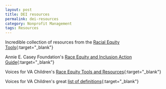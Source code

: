 ```yaml
---
layout: post
title: DEI resources
permalink: dei-resources
category: Nonprofit Management
tags: Resources
---
```


Incredible collection of resources from the [Racial Equity Tools](https://www.racialequitytools.org/){:target="_blank"}  

Annie E. Casey Foundation's [Race Equity and Inclusion Action Guide](https://www.aecf.org/resources/race-equity-and-inclusion-action-guide){:target="_blank"} 

Voices for VA Children's [Race Equity Tools and Resources](https://vakids.org/racial-truth/links){:target="_blank"}

Voices for VA Children's great [list of definitions](https://vakids.org/racial-truth/definitions){:target="_blank"}

